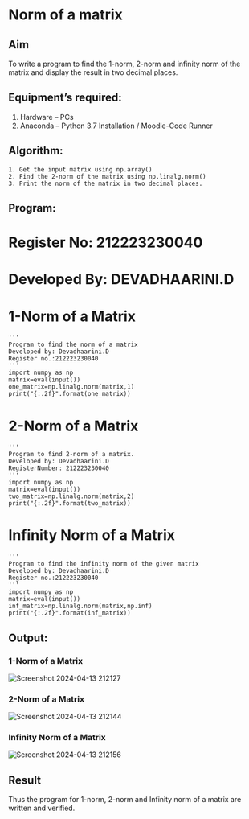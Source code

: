 # Norm of a matrix
## Aim
To write a program to find the 1-norm, 2-norm and infinity norm of the matrix and display the result in two decimal places.
## Equipment’s required:
1.	Hardware – PCs
2.	Anaconda – Python 3.7 Installation / Moodle-Code Runner
## Algorithm:
	1. Get the input matrix using np.array()   
    2. Find the 2-norm of the matrix using np.linalg.norm()
	3. Print the norm of the matrix in two decimal places.
## Program:
# Register No: 212223230040
# Developed By: DEVADHAARINI.D
# 1-Norm of a Matrix
```
'''
Program to find the norm of a matrix
Developed by: Devadhaarini.D
Register no.:212223230040
'''
import numpy as np
matrix=eval(input())
one_matrix=np.linalg.norm(matrix,1)
print("{:.2f}".format(one_matrix))
```
# 2-Norm of a Matrix
```
'''
Program to find 2-norm of a matrix.
Developed by: Devadhaarini.D
RegisterNumber: 212223230040
'''
import numpy as np
matrix=eval(input())
two_matrix=np.linalg.norm(matrix,2)
print("{:.2f}".format(two_matrix))
```
# Infinity Norm of a Matrix
```
'''
Program to find the infinity norm of the given matrix
Developed by: Devadhaarini.D
Register no.:212223230040
'''
import numpy as np
matrix=eval(input())
inf_matrix=np.linalg.norm(matrix,np.inf)
print("{:.2f}".format(inf_matrix))
```
## Output:
### 1-Norm of a Matrix
![Screenshot 2024-04-13 212127](https://github.com/Devadhaarini/Norm-of-a-matrix/assets/145796552/72180cab-8876-40eb-bca9-5fd3b956019f)

### 2-Norm of a Matrix
![Screenshot 2024-04-13 212144](https://github.com/Devadhaarini/Norm-of-a-matrix/assets/145796552/5d6e1238-9d58-4722-98a3-d5baab94ad02)

### Infinity Norm of a Matrix
![Screenshot 2024-04-13 212156](https://github.com/Devadhaarini/Norm-of-a-matrix/assets/145796552/7dca7e9d-0d45-4d25-8701-3008b3b2017a)

## Result
Thus the program for 1-norm, 2-norm and Infinity norm of a matrix are written and verified.
